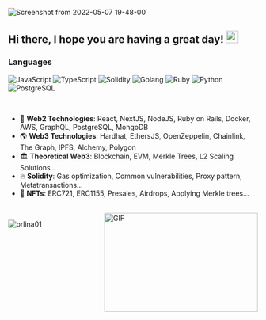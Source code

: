 ![Screenshot from 2022-05-07 19-48-00](https://user-images.githubusercontent.com/36077702/167265854-d50154d6-e355-4a84-b89a-af047563263c.png)

## Hi there, I hope you are having a great day! <img src="https://media.giphy.com/media/hvRJCLFzcasrR4ia7z/giphy.gif" width="25px">


### Languages

![JavaScript](https://img.shields.io/badge/javascript-%23323330.svg?style=for-the-badge&logo=javascript&logoColor=%23F7DF1E)
![TypeScript](https://img.shields.io/badge/TypeScript-%23FF6F00.svg?style=for-the-badge&logo=TypeScript&logoColor=white)
![Solidity](https://img.shields.io/badge/-Solidity-%230175C2.svg?style=for-the-badge&logo=solidity&logoColor=green)
![Golang](https://img.shields.io/badge/Golang-yellow.svg?style=for-the-badge&logo=Go&logoColor=black)
![Ruby](https://img.shields.io/badge/Ruby-E10098?style=for-the-badge&logo=Ruby&logoColor=%E10098)
![Python](https://img.shields.io/badge/Python-%2302569B.svg?style=for-the-badge&logo=Python&logoColor=white)
![PostgreSQL](https://img.shields.io/badge/PostgreSQL-green.svg?style=for-the-badge&logo=PostgreSQL&logoColor=white)

<br />

- 🌱 **Web2 Technologies**: React, NextJS, NodeJS, Ruby on Rails, Docker, AWS, GraphQL, PostgreSQL, MongoDB
- 🌎 **Web3 Technologies**: Hardhat, EthersJS, OpenZeppelin, Chainlink, The Graph, IPFS, Alchemy, Polygon
- 🏛️ **Theoretical Web3**: Blockchain, EVM, Merkle Trees, L2 Scaling Solutions...
- 🔥 **Solidity**: Gas optimization, Common vulnerabilities, Proxy pattern, Metatransactions...
- 🚀 **NFTs**: ERC721, ERC1155, Presales, Airdrops, Applying Merkle trees...
<br />
<img align="right" alt="GIF" src="https://github.com/abhisheknaiidu/abhisheknaiidu/blob/master/code.gif?raw=true" width="310" height="200" />
<p align="left"> <img src="https://github-readme-stats.vercel.app/api?username=prlina01&show_icons=true&theme=gotham" alt="prlina01" />
